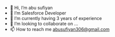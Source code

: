 - 👋 Hi, I’m abu sufiyan
- 👀 I’m Salesforce Developer
- 🌱 I’m currently having 3 years of experience
- 💞️ I’m looking to collaborate on ...
- 📫 How to reach me abusufiyan306@gmail.com

<!---
abusufiyan007/abusufiyan007 is a ✨ special ✨ repository because its `README.md` (this file) appears on your GitHub profile.
You can click the Preview link to take a look at your changes.
--->
